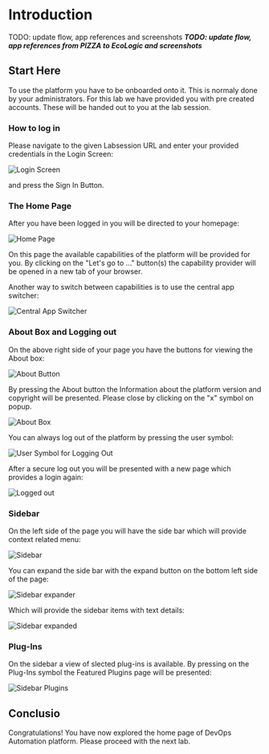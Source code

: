 # Introduction

TODO: update flow, app references and screenshots
_**TODO: update flow, app references from PIZZA to EcoLogic and screenshots**_

## Start Here

To use the platform you have to be onboarded onto it. This is normaly done by your administrators. For this lab we have provided you with pre created accounts. These will be handed out to you at the lab session.

### How to log in

Please navigate to the given Labsession URL and enter your provided credentials in the Login Screen:

![Login Screen](media/Loop_Login_Page.png)

and press the Sign In Button.

### The Home Page

After you have been logged in you will be directed to your homepage:

![Home Page](media/Loop_Home_Page.png)

On this page the available capabilities of the platform will be provided for you. By clicking on the "Let's go to ..." button(s) the capability provider will be opened in a new tab of your browser.

Another way to switch between capabilities is to use the central app switcher:

![Central App Switcher](media/Loop_central_app_control.png)

### About Box and Logging out

On the above right side of your page you have the buttons for viewing the About box:

![About Button](media/Loop_About_Button.png)

By pressing the About button the Information about the platform version and copyright will be presented. Please close by clicking on the "x" symbol on popup.

![About Box](media/Loop_About_box.png)

You can always log out of the platform by pressing the user symbol:

![User Symbol for Logging Out](media/Loop_Logout_Button.png)

After a secure log out you will be presented with a new page which provides a login again:

![Logged out](media/Loop_Logged_out.png)

### Sidebar

On the left side of the page you will have the side bar which will provide context related menu:

![Sidebar](media/Loop_Sidebar_small.png)

You can expand the side bar with the expand button on the bottom left side of the page:

![Sidebar expander](media/Loop_Sidebar_expand_button.png)

Which will provide the sidebar items with text details:

![Sidebar expanded](media/Loop_Sidebar_expanded.png)

### Plug-Ins

On the sidebar a view of slected plug-ins is available. By pressing on the Plug-Ins symbol the Featured Plugins page will be presented:

![Sidebar Plugins](media/Loop_Sidebar_plugins.png)

## Conclusio

Congratulations! You have now explored the home page of DevOps Automation platform. Please proceed with the next lab.

